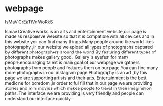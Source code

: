 # webpage
IsMaV CrEaTiVe WoRkS

Ismav Creative works is an arts and entertainment website,our page is made as responisve website so that it is compatible with all devices and in this website you can find many things.Many people around the world likes photography ,in our website we upload all types of photographs captured by different photographers around the world.By featuring different types of photographs makes gallery good . Gallery is eyefest for many people.encouraging talent is main goal of our webpage we gathers photographs from people and features them on our page.You can find many more photographs in our instagram page.Photography is an art ,by this page we are supporting artists and their arts.
Entertainment is the best medicine for boredom ,in order to ful fill that in our page we are providing stories and mini movies which makes people to travel in their imagination paths.
The interface we are providing is very friendly and people can understand our interface quickly.
